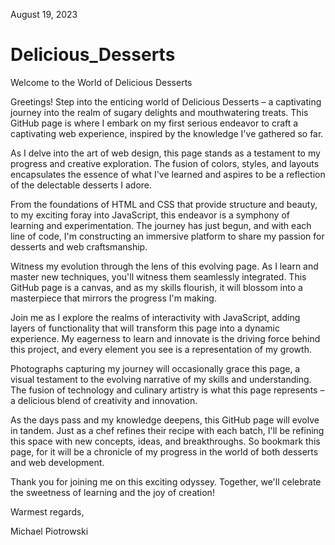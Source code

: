 August 19, 2023

# Delicious_Desserts

Welcome to the World of Delicious Desserts

Greetings! Step into the enticing world of Delicious Desserts – a captivating journey into the realm of sugary delights and mouthwatering treats. This GitHub page is where I embark on my first serious endeavor to craft a captivating web experience, inspired by the knowledge I've gathered so far.

As I delve into the art of web design, this page stands as a testament to my progress and creative exploration. The fusion of colors, styles, and layouts encapsulates the essence of what I've learned and aspires to be a reflection of the delectable desserts I adore.

From the foundations of HTML and CSS that provide structure and beauty, to my exciting foray into JavaScript, this endeavor is a symphony of learning and experimentation. The journey has just begun, and with each line of code, I'm constructing an immersive platform to share my passion for desserts and web craftsmanship.

Witness my evolution through the lens of this evolving page. As I learn and master new techniques, you'll witness them seamlessly integrated. This GitHub page is a canvas, and as my skills flourish, it will blossom into a masterpiece that mirrors the progress I'm making.

Join me as I explore the realms of interactivity with JavaScript, adding layers of functionality that will transform this page into a dynamic experience. My eagerness to learn and innovate is the driving force behind this project, and every element you see is a representation of my growth.

Photographs capturing my journey will occasionally grace this page, a visual testament to the evolving narrative of my skills and understanding. The fusion of technology and culinary artistry is what this page represents – a delicious blend of creativity and innovation.

As the days pass and my knowledge deepens, this GitHub page will evolve in tandem. Just as a chef refines their recipe with each batch, I'll be refining this space with new concepts, ideas, and breakthroughs. So bookmark this page, for it will be a chronicle of my progress in the world of both desserts and web development.

Thank you for joining me on this exciting odyssey. Together, we'll celebrate the sweetness of learning and the joy of creation!

Warmest regards,

Michael Piotrowski
